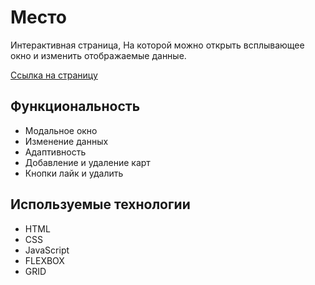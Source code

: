 # Место

Интерактивная страница, На которой можно открыть всплывающее окно и изменить отображаемые данные.

[Ссылка на страницу](https://sage-mage.github.io/mesto/)

## Функциональность

- Модальное окно
- Изменение данных
- Адаптивность
- Добавление и удаление карт
- Кнопки лайк и удалить

## Используемые технологии
- HTML
- CSS
- JavaScript
- FLEXBOX
- GRID